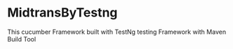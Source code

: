 # MidtransByTestng
This cucumber Framework built with TestNg testing Framework with Maven Build Tool
